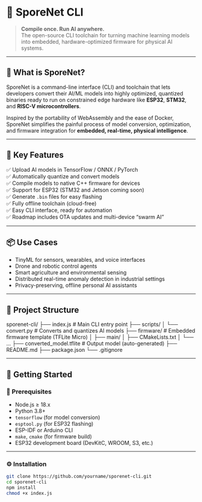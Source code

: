 # 🧠 SporeNet CLI

> **Compile once. Run AI anywhere.**  
> The open-source CLI toolchain for turning machine learning models into embedded, hardware-optimized firmware for physical AI systems.

---

## 🦠 What is SporeNet?

SporeNet is a command-line interface (CLI) and toolchain that lets developers convert their AI/ML models into highly optimized, quantized binaries ready to run on constrained edge hardware like **ESP32**, **STM32**, and **RISC-V microcontrollers**.

Inspired by the portability of WebAssembly and the ease of Docker, SporeNet simplifies the painful process of model conversion, optimization, and firmware integration for **embedded, real-time, physical intelligence**.

---

## 🚀 Key Features

✅ Upload AI models in TensorFlow / ONNX / PyTorch  
✅ Automatically quantize and convert models  
✅ Compile models to native C++ firmware for devices  
✅ Support for ESP32 (STM32 and Jetson coming soon)  
✅ Generate `.bin` files for easy flashing  
✅ Fully offline toolchain (cloud-free)  
✅ Easy CLI interface, ready for automation  
✅ Roadmap includes OTA updates and multi-device “swarm AI”

---

## 📦 Use Cases

- TinyML for sensors, wearables, and voice interfaces  
- Drone and robotic control agents  
- Smart agriculture and environmental sensing  
- Distributed real-time anomaly detection in industrial settings  
- Privacy-preserving, offline personal AI assistants

---

## 📁 Project Structure
sporenet-cli/
├── index.js # Main CLI entry point
├── scripts/
│ └── convert.py # Converts and quantizes AI models
├── firmware/ # Embedded firmware template (TFLite Micro)
│ ├── main/
│ ├── CMakeLists.txt
│ └── ...
├── converted_model.tflite # Output model (auto-generated)
├── README.md
├── package.json
└── .gitignore



---

## 🧪 Getting Started

### 📌 Prerequisites

- Node.js ≥ 18.x
- Python 3.8+
- `tensorflow` (for model conversion)
- `esptool.py` (for ESP32 flashing)
- ESP-IDF or Arduino CLI
- `make`, `cmake` (for firmware build)
- ESP32 development board (DevKitC, WROOM, S3, etc.)

---

### ⚙️ Installation

```bash
git clone https://github.com/yourname/sporenet-cli.git
cd sporenet-cli
npm install
chmod +x index.js
